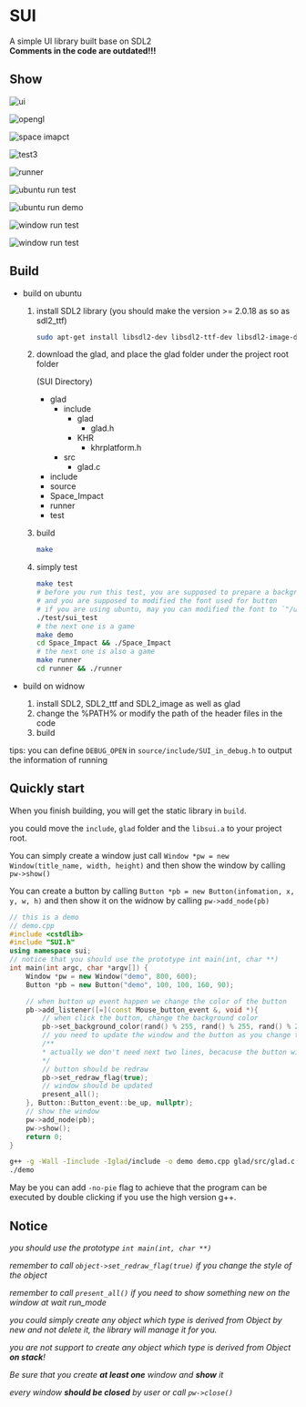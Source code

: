 # SUI

A simple UI library built base on SDL2  
**Comments in the code are outdated!!!**

## Show

![ui](https://github.com/ChenCgj/image-host/blob/045cf7f0bd5b60b26dcec11cc6091e4972ded259/SUI/ui.png)

![opengl](https://github.com/ChenCgj/image-host/blob/8ee2cc118babdcd242e33925b4015c298db387a5/SUI/opengl1.png)

![space imapct](https://github.com/ChenCgj/image-host/blob/8ee2cc118babdcd242e33925b4015c298db387a5/SUI/space_impact.png)

![test3](https://github.com/ChenCgj/image-host/blob/8ee2cc118babdcd242e33925b4015c298db387a5/SUI/test3.png)

![runner](https://github.com/ChenCgj/image-host/blob/8ee2cc118babdcd242e33925b4015c298db387a5/SUI/runner.png)

![ubuntu run test](https://github.com/ChenCgj/image-host/blob/6e06c64b2c01e11e00b39975513b595e8b644504/SUI/test.gif)

![ubuntu run demo](https://github.com/ChenCgj/image-host/blob/6e06c64b2c01e11e00b39975513b595e8b644504/SUI/demo.gif)

![window run test](https://github.com/ChenCgj/image-host/blob/6e06c64b2c01e11e00b39975513b595e8b644504/SUI/test2.png)

![window run test](https://github.com/ChenCgj/image-host/blob/6e06c64b2c01e11e00b39975513b595e8b644504/SUI/hello%20test.png)

## Build

- build on ubuntu

  1. install SDL2 library (you should make the version >= 2.0.18 as so as sdl2_ttf)

     ```sh
     sudo apt-get install libsdl2-dev libsdl2-ttf-dev libsdl2-image-dev
     ```

  2. download the glad, and place the glad folder under the project root folder

     (SUI Directory)
     - glad
       - include
         - glad
           - glad.h
         - KHR
           - khrplatform.h
       - src
         - glad.c
     - include
     - source
     - Space_Impact
     - runner
     - test

  3. build

     ```sh
     make
     ```

  4. simply test

     ```sh
     make test
     # before you run this test, you are supposed to prepare a background.jpg under the `./`
     # and you are supposed to modified the font used for button
     # if you are using ubuntu, may you can modified the font to `"/usr/share/fonts/truetype/ubuntu/UbuntuMono-B.ttf"` in `source/ui/SUI_button.cpp`
     ./test/sui_test
     # the next one is a game
     make demo
     cd Space_Impact && ./Space_Impact
     # the next one is also a game
     make runner
     cd runner && ./runner
     ```

- build on widnow

  1. install SDL2, SDL2_ttf and SDL2_image as well as glad
  2. change the %PATH% or modify the path of the header files in the code
  3. build

tips: you can define `DEBUG_OPEN` in `source/include/SUI_in_debug.h` to output the information of running

## Quickly start

When you finish building, you will get the static library in `build`.

you could move the `include`, `glad` folder and the `libsui.a` to your project root.

You can simply create a window just call `Window *pw = new Window(title_name, width, height)` and then show the window by calling `pw->show()`

You can create a button by calling `Button *pb = new Button(infomation, x, y, w, h)` and then show it on the widnow by calling `pw->add_node(pb)`

```cpp
// this is a demo
// demo.cpp
#include <cstdlib>
#include "SUI.h"
using namespace sui;
// notice that you should use the prototype int main(int, char **)
int main(int argc, char *argv[]) {
    Window *pw = new Window("demo", 800, 600);
    Button *pb = new Button("demo", 100, 100, 160, 90);

    // when button up event happen we change the color of the button
    pb->add_listener([=](const Mouse_button_event &, void *){
        // when click the button, change the background color
        pb->set_background_color(rand() % 255, rand() % 255, rand() % 255, rand() % 255, Element_status::button_normal);
        // you need to update the window and the button as you change the color
        /**
        * actually we don't need next two lines, becacuse the button will redraw and present it when button event happen
        */
        // button should be redraw
        pb->set_redraw_flag(true);
        // window should be updated
        present_all();
    }, Button::Button_event::be_up, nullptr);
    // show the window
    pw->add_node(pb);
    pw->show();
    return 0;
}
```

```sh
g++ -g -Wall -Iinclude -Iglad/include -o demo demo.cpp glad/src/glad.c -L. -lsui -lSDL2 -lSDL2_ttf -lSDL2_image -ldl
./demo
```

May be you can add `-no-pie` flag to achieve that the program can be executed by double clicking if you use the high version g++.

## Notice

*you should use the prototype `int main(int, char **)`*

*remember to call `object->set_redraw_flag(true)` if you change the style of the object*

*remember to call `present_all()` if you need to show something new on the window at wait run_mode*

*you could simply create any object which type is derived from Object by new and not delete it, the library will manage it for you.*

*you are not support to create any object which type is derived from Object **on stack**!*

*Be sure that you create **at least one** window and **show** it*

*every window **should be closed** by user or call `pw->close()`*
